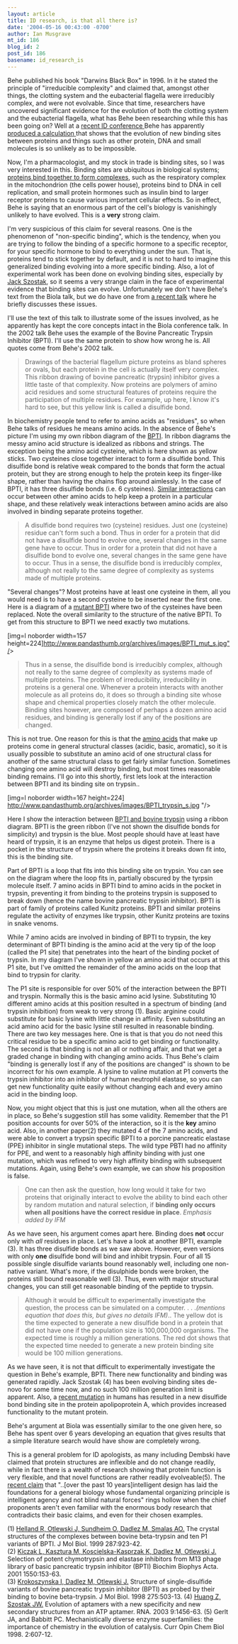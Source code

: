 ```yaml
---
layout: article
title: ID research, is that all there is?
date: '2004-05-16 00:43:00 -0700'
author: Ian Musgrave
mt_id: 186
blog_id: 2
post_id: 186
basename: id_research_is
---
```

Behe published his book "Darwins Black Box" in 1996. In it he stated the principle of "irreducible complexity" and claimed that, amongst other things, the clotting system and the eubacterial flagella were irreducibly complex, and were not evolvable. Since that time, researchers have uncovered significant evidence for the evolution of both the clotting system and the eubacterial flagella, what has Behe been researching while this has been going on? Well at a [recent ID conference ]( http://www.biola.edu/id/index.cfm)Behe has apparently [produced a calculation ]( http://www.iidb.org/vbb/showthread.php?t=84475)that shows that the evolution of new binding sites between proteins and things such as other protein, DNA and small molecules is so unlikely as to be impossible.

Now, I'm a pharmacologist, and my stock in trade is binding sites, so I was very interested in this. Binding sites are ubiquitous in biological systems; [proteins bind together to form complexes](http://medweb.bham.ac.uk/bmedsci/bms2/chime/structure/structure.html#anchor349322), such as the respiratory complex in the mitochondrion (the cells power house), proteins bind to DNA in cell replication, and small protein hormones such as insulin bind to larger receptor proteins to cause various important cellular effects. So in effect, Behe is saying that an enormous part of the cell's biology is vanishingly unlikely to have evolved. This is a **very** strong claim.

I'm very suspicious of this claim for several reasons. One is the phenomenon of "non-specific binding", which is the tendency, when you are trying to follow the binding of a specific hormone to a specific receptor, for your specific hormone to bind to everything under the sun. That is, proteins tend to stick together by default, and it is not to hard to imagine this generalized binding evolving into a more specific binding. Also, a lot of experimental work has been done on evolving binding sites, especially by [Jack Szostak](http://www.hhmi.org/research/investigators/szostak.html), so it seems a very strange claim in the face of experimental evidence that binding sites can evolve. Unfortunately we don't have Behe's text from the Biola talk, but we do have one from [a recent talk]( http://www.ncseweb.org/resources/articles/57_part_06_dr_michael_behe_10_31_2002.asp) where he briefly discusses these issues. 

I'll use the text of this talk to illustrate some of the issues involved, as he apparently has kept the core concepts intact in the Biola conference talk. In the 2002 talk Behe uses the example of the Bovine Pancreatic Trypsin Inhibitor (BPTI). I'll use the same protein to show how wrong he is. All quotes come from Behe's 2002 talk.

>  Drawings of the bacterial flagellum picture proteins as bland spheres or ovals, but each protein in the cell is actually itself very complex. This ribbon drawing of bovine pancreatic (trypsin) inhibitor gives a little taste of that complexity. Now proteins are polymers of amino acid residues and some structural features of proteins require the participation of multiple residues. For example, up here, I know it's hard to see, but this yellow link is called a disulfide bond.

<img src="/PT/uploads/2006/BPTI_s.jpg " alt="" style="float:left;" />

In biochemistry people tend to refer to amino acids as "residues", so when Behe talks of residues he means amino acids. In the absence of Behe's picture I'm using my own ribbon diagram of the [BPTI]( http://www.ncbi.nlm.nih.gov/Structure/mmdb/mmdbsrv.cgi?form=6&amp;db=t&amp;Dopt=s&amp;uid=3615). In ribbon diagrams the messy amino acid structure is idealized as ribbons and strings. The exception being the amino acid cysteine, which is here shown as yellow sticks. Two cysteines close together interact to form a disulfide bond. This disulfide bond is relative weak compared to the bonds that form the actual protein, but they are strong enough to help the protein keep its finger-like shape, rather than having the chains flop around aimlessly.  In the case of BPTI, it has three disulfide bonds (i.e. 6 cysteines). [Similar interactions](http://medweb.bham.ac.uk/bmedsci/bms2/chime/structure/structure.html#anchor1013839) can occur between other amino acids to help keep a protein in a particular shape, and these relatively weak interactions between amino acids are also involved in binding separate proteins together.

> A disulfide bond requires two (cysteine) residues. Just one (cysteine) residue can't form such a bond. Thus in order for a protein that did not have a disulfide bond to evolve one, several changes in the same gene have to occur. Thus in order for a protein that did not have a disulfide bond to evolve one, several changes in the same gene have to occur. Thus in a sense, the disulfide bond is irreducibly complex, although not really to the same degree of complexity as systems made of multiple proteins.

"Several changes"? Most proteins have at least one cysteine in them, all you would need is to have a second cysteine to be inserted near the first one. Here is a diagram of a [mutant BPTI](http://www.ncbi.nlm.nih.gov/Structure/mmdb/mmdbsrv.cgi?form=6&amp;db=t&amp;Dopt=s&amp;uid=3378) where two of the cysteines have been replaced. Note the overall similarity to the structure of the native BPTI. To get from this structure to BPTI we need exactly two mutations. 

\[img=l noborder width=157 height=224\]http://www.pandasthumb.org/archives/images/BPTI_mut_s.jpg"/&gt;

> Thus in a sense, the disulfide bond is irreducibly complex, although not really to the same degree of complexity as systems made of multiple proteins. The problem of irreducibility, irreducibility in proteins is a general one. Whenever a protein interacts with another molecule as all proteins do, it does so through a binding site whose shape and chemical properties closely match the other molecule. Binding sites however, are composed of perhaps a dozen amino acid residues, and binding is generally lost if any of the positions are changed.

This is not true. One reason for this is that the [amino acids](http://www.escience.ws/b572/L9/L9.htm) that make up proteins come in general structural classes (acidic, basic, aromatic), so it is usually possible to substitute an amino acid of one structural class for another of the same structural class to get fairly similar function. Sometimes changing one amino acid will destroy binding, but most times reasonable binding remains. I'll go into this shortly, first lets look at the interaction between BPTI and its binding site on trypsin.. 

\[img=l noborder width=167 height=224\] http://www.pandasthumb.org/archives/images/BPTI_trypsin_s.jpg "/&gt;

Here I show the interaction between [BPTI and bovine trypsin](http://www.ncbi.nlm.nih.gov/Structure/mmdb/mmdbsrv.cgi?form=6&amp;db=t&amp;Dopt=s&amp;uid=13032) using a ribbon diagram. BPTI is the green ribbon (I've not shown the disulfide bonds for simplicity) and trypsin is the blue. Most people should have at least have heard of trypsin, it is an enzyme that helps us digest protein. There is a pocket in the structure of trypsin where the proteins it breaks down fit into, this is the binding site. 

Part of BPTI is a loop that fits into this binding site on trypsin. You can see on the diagram where the loop fits in, partially obscured by the tyrpsin molecule itself.  7 amino acids in BPTI bind to amino acids in the pocket in trypsin, preventing it from binding to the proteins trypsin is supposed to break down (hence the name bovine pancreatic trypsin inhibitor). BPTI is part of family of proteins called Kunitz proteins. BPTI and similar proteins regulate the activity of enzymes like trypsin, other Kunitz proteins are toxins in snake venoms.

While 7 amino acids are involved in binding of BPTI to trypsin, the key determinant of BPTI binding is the amino acid at the very tip of the loop (called the P1 site) that penetrates into the heart of the binding pocket of trypsin. In my diagram I've shown in yellow an amino acid that occurs at this P1 site, but I've omitted the remainder of the amino acids on the loop that bind to trypsin for clarity.

The P1 site is responsible for over 50% of the interaction between the BPTI and tryspin. Normally this is the basic amino acid lysine. Substituting 10 different amino acids at this position resulted in a spectrum of binding (and trypsin inhibition) from weak to very strong (1). Basic arginine could substitute for basic lysine with little change in affinity. Even substituting an acid amino acid for the basic lysine still resulted in reasonable binding. There are two key messages here. One is that is that you do not need this critical residue to be a specific amino acid to get binding or functionality.  The second is that binding is not an all or nothing affair, and that we get a graded change in binding with changing amino acids.  Thus Behe's claim "binding is generally lost if any of the positions are changed" is shown to be incorrect for his own example. A lysine to valine mutation at P1 converts the trypsin inhibitor into an inhibitor of human neutrophil elastase, so you can get new functionality quite easily without changing each and every amino acid in the binding loop. 

Now, you might object that this is just one mutation, when all the others are in place, so Behe's suggestion still has some validity. Remember that the P1 position accounts for over 50% of the interaction, so it is the **key** amino acid. Also, in another paper(2) they mutated 4 of the 7 amino acids, and were able to convert a trypsin specific BPTI to a porcine pancreatic elastase (PPE) inhibitor in single mutational steps. The wild type PBTI had no affinity for PPE, and went to a reasonably high affinity binding with just one mutation, which was refined to very high affinity binding with subsequent mutations. Again, using Behe's own example, we can show his proposition is false.

> One can then ask the question, how long would it take for two proteins that originally interact to evolve the ability to bind each other by random mutation and natural selection, if **binding only occurs when all positions have the correct residue in place**. _Emphasis added by IFM_

As we have seen, his argument comes apart here. Binding does **not** occur only with _all_ residues in place. Let's have a look at another BPTI, example (3). It has three disulfide bonds as we saw above. However, even versions with only **one** disulfide bond will bind and inhibit trypsin. Four of all 15 possible single disulfide variants bound reasonably well, including one non-native variant. What's more, if the disulphide bonds were broken, the proteins still bound reasonable well (3). Thus, even with major structural changes, you can still get reasonable binding of the peptide to trypsin.

>  Although it would be difficult to experimentally investigate the question, the process can be simulated on a computer. . . ._(mentions equation that does this, but gives no details IFM)_.. The yellow dot is the time expected to generate a new disulfide bond in a protein that did not have one if the population size is 100,000,000 organisms. The expected time is roughly a million generations. The red dot shows that the expected time needed to generate a new protein binding site would be 100 million generations.

As we have seen, it is not that difficult to experimentally investigate the question in Behe's example, BPTI. There new functionality and binding was generated rapidly. Jack Szostak (4) has been evolving binding sites de-novo for some time now, and no such 100 million generation limit is apparent. Also, a [recent mutation](http://www.talkorigins.org/faqs/information/apolipoprotein.html) in humans has resulted in a new disulfide bond binding site in the protein apolipoprotein A, which provides increased functionality to the mutant protein.

Behe's argument at Biola was essentially similar to the one given here, so Behe has spent over 6 years developing an equation that gives results that a simple literature search would have show are completely wrong. 

This is a general problem for ID apologists, as many including Dembski have claimed that protein structures are inflexible and do not change readily, while in fact there is a wealth of research showing that protein function is very flexible, and that novel functions are rather readily evolveable(5). The [recent claim](http://www.designinference.com/documents/2004.05.DesLife_Pref_Epi.pdf) that "..\[over the past 10 years\]intelligent design has laid the foundations for a general biology whose fundamental organizing principle is intelligent agency and not blind natural forces" rings hollow when the chief proponents aren't even familiar with the enormous body research that contradicts their basic claims, and even for their chosen examples.

(1) [Helland R, Otlewski J, Sundheim O, Dadlez M, Smalas AO.](http://www.ncbi.nlm.nih.gov/entrez/query.fcgi?cmd=Retrieve&amp;db=pubmed&amp;dopt=Abstract&amp;list_uids=10222201) The crystal structures of the complexes between bovine beta-trypsin and ten P1 variants of BPTI. J Mol Biol. 1999 287:923-42.  
(2) [Kiczak L, Kasztura M, Koscielska-Kasprzak K, Dadlez M, Otlewski J.](http://www.ncbi.nlm.nih.gov/entrez/query.fcgi?cmd=Retrieve&amp;db=pubmed&amp;dopt=Abstract&amp;list_uids=11755204) Selection of potent chymotrypsin and elastase inhibitors from M13 phage library of basic pancreatic trypsin inhibitor (BPTI) Biochim Biophys Acta. 2001 1550:153-63.  
(3) [Krokoszynska I, Dadlez M, Otlewski J.](http://www.ncbi.nlm.nih.gov/entrez/query.fcgi?cmd=Retrieve&amp;db=pubmed&amp;dopt=Abstract&amp;list_uids=9466927)  Structure of single-disulfide variants of bovine pancreatic trypsin inhibitor (BPTI) as probed by their binding to bovine beta-trypsin. J Mol Biol. 1998 275:503-13. 
(4) [Huang Z, Szostak JW.]( http://www.ncbi.nlm.nih.gov/entrez/query.fcgi?cmd=Retrieve&amp;db=pubmed&amp;dopt=Abstract&amp;list_uids=14624002) Evolution of aptamers with a new specificity and new secondary structures from an ATP aptamer. RNA. 2003 9:1456-63.
(5) Gerlt JA, and Babbitt PC. Mechanistically diverse enzyme superfamilies: the importance of chemistry in the evolution of catalysis. Curr Opin Chem Biol 1998. 2:607-12.
